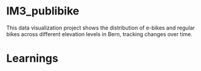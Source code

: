 # IM3_publibike
 This data visualization project shows the distribution of e-bikes and regular bikes across different elevation levels in Bern, tracking changes over time.
# Learnings
